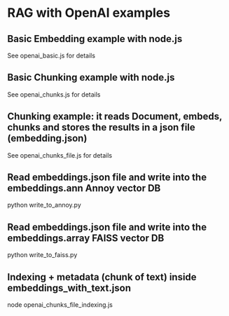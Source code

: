 # RAG with OpenAI examples

## Basic Embedding example with node.js
See openai_basic.js for details<br>

## Basic Chunking example with node.js
See openai_chunks.js for details<br>

## Chunking example: it reads Document, embeds, chunks and stores the results in a json file (embedding.json)
See openai_chunks_file.js for details<br>

## Read embeddings.json file and write into the embeddings.ann Annoy vector DB
python write_to_annoy.py

## Read embeddings.json file and write into the embeddings.array FAISS vector DB
python write_to_faiss.py

## Indexing + metadata (chunk of text) inside embeddings_with_text.json
node openai_chunks_file_indexing.js
